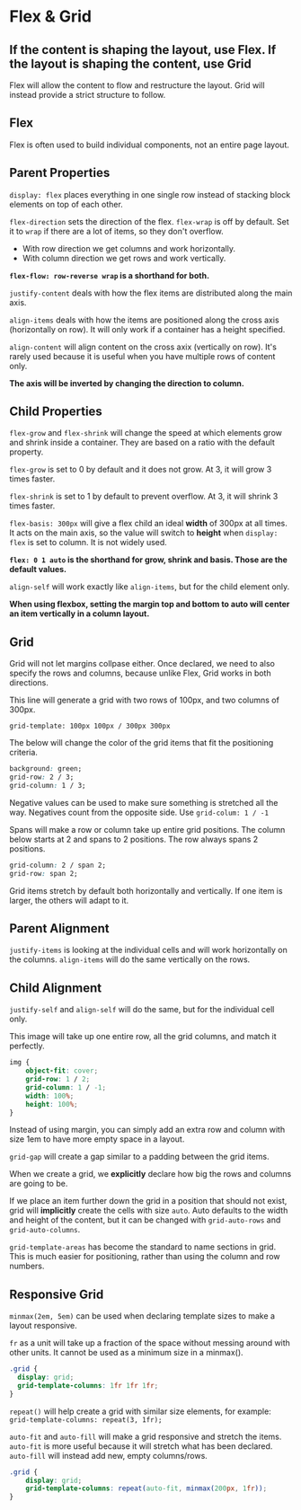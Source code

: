 # Flex & Grid

## If the content is shaping the layout, use Flex. If the layout is shaping the content, use Grid

Flex will allow the content to flow and restructure the layout. Grid will instead provide a strict structure to follow.

## Flex

Flex is often used to build individual components, not an entire page layout.

## Parent Properties

`display: flex` places everything in one single row instead of stacking block elements on top of each other.

`flex-direction` sets the direction of the flex. `flex-wrap` is off by default. Set it to `wrap` if there are a lot of items, so they don't overflow.

* With row direction we get columns and work horizontally.
* With column direction we get rows and work vertically.

**`flex-flow: row-reverse wrap` is a shorthand for both.**

`justify-content` deals with how the flex items are distributed along the main axis.

`align-items` deals with how the items are positioned along the cross axis (horizontally on row). It will only work if a container has a height specified.

`align-content` will align content on the cross axix (vertically on row). It's rarely used because it is useful when you have multiple rows of content only.

**The axis will be inverted by changing the direction to column.**

## Child Properties

`flex-grow` and `flex-shrink` will change the speed at which elements grow and shrink inside a container. They are based on a ratio with the default property.

`flex-grow` is set to 0 by default and it does not grow. At 3, it will grow 3 times faster.

`flex-shrink` is set to 1 by default to prevent overflow. At 3, it will shrink 3 times faster.

`flex-basis: 300px` will give a flex child an ideal **width** of 300px at all times. It acts on the main axis, so the value will switch to **height** when `display: flex` is set to column. It is not widely used.

**`flex: 0 1 auto` is the shorthand for grow, shrink and basis. Those are the default values.**

`align-self` will work exactly like `align-items`, but for the child element only.

**When using flexbox, setting the margin top and bottom to auto will center an item vertically in a column layout.**

## Grid

Grid will not let margins collpase either. Once declared, we need to also specify the rows and columns, because unlike Flex, Grid works in both directions.

This line will generate a grid with two rows of 100px, and two columns of 300px.

`grid-template: 100px 100px / 300px 300px`

The below will change the color of the grid items that fit the positioning criteria.

```css
background: green;
grid-row: 2 / 3;
grid-column: 1 / 3;
```

Negative values can be used to make sure something is stretched all the way. Negatives count from the opposite side. Use `grid-colum: 1 / -1`

Spans will make a row or column take up entire grid positions. The column below starts at 2 and spans to 2 positions. The row always spans 2 positions.

```css
grid-column: 2 / span 2;
grid-row: span 2;
```

Grid items stretch by default both horizontally and vertically. If one item is larger, the others will adapt to it.

## Parent Alignment

`justify-items` is looking at the individual cells and will work horizontally on the columns.
`align-items` will do the same vertically on the rows.

## Child Alignment

`justify-self` and `align-self` will do the same, but for the individual cell only.

This image will take up one entire row, all the grid columns, and match it perfectly.

```css
img {
    object-fit: cover;
    grid-row: 1 / 2;
    grid-column: 1 / -1;
    width: 100%;
    height: 100%;
}
```

Instead of using margin, you can simply add an extra row and column with size 1em to have more empty space in a layout.

`grid-gap` will create a gap similar to a padding between the grid items.

When we create a grid, we **explicitly** declare how big the rows and columns are going to be.

If we place an item further down the grid in a position that should not exist, grid will **implicitly** create the cells with size `auto`. Auto defaults to the width and height of the content, but it can be changed with `grid-auto-rows` and `grid-auto-columns`.

`grid-template-areas` has become the standard to name sections in grid. This is much easier for positioning, rather than using the column and row numbers.

## Responsive Grid

`minmax(2em, 5em)` can be used when declaring template sizes to make a layout responsive.

`fr` as a unit will take up a fraction of the space without messing around with other units. It cannot be used as a minimum size in a minmax().

```css
.grid {
  display: grid;
  grid-template-columns: 1fr 1fr 1fr;
}
```

`repeat()` will help create a grid with similar size elements, for example: `grid-template-columns: repeat(3, 1fr);`

`auto-fit` and `auto-fill` will make a grid responsive and stretch the items. `auto-fit` is more useful because it will stretch what has been declared. `auto-fill` will instead add new, empty columns/rows.

```css
.grid {
    display: grid;
    grid-template-columns: repeat(auto-fit, minmax(200px, 1fr));
}
```
